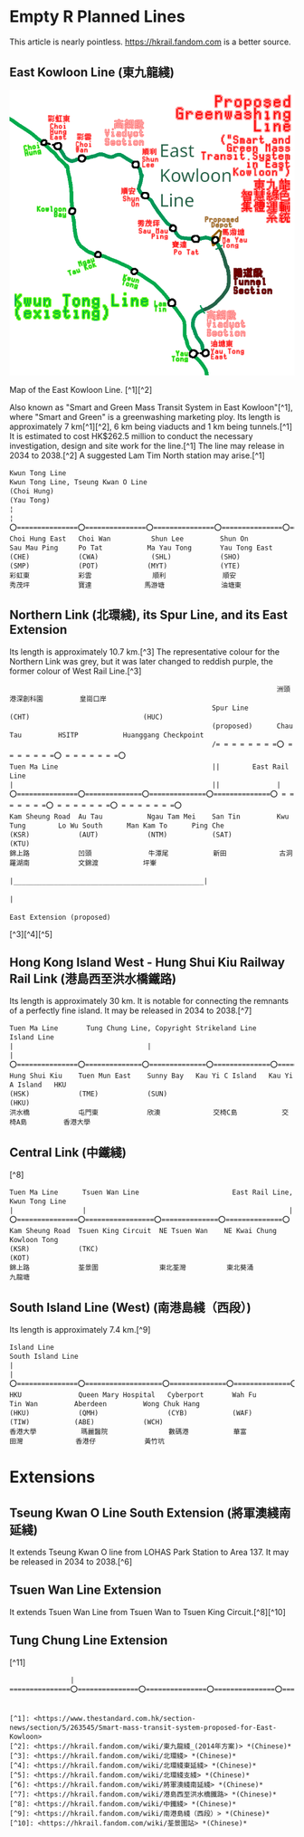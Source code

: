 # Empty R Planned Lines

This article is nearly pointless. <https://hkrail.fandom.com> is a better source.

## East Kowloon Line (東九龍綫)

![ ](viaductaqueduct.png)

Map of the East Kowloon Line. [^1][^2]

Also known as "Smart and Green Mass Transit System in East Kowloon"[^1], where "Smart and Green" is a greenwashing marketing ploy. Its length is approximately 7 km[^1][^2], 6 km being viaducts and 1 km being tunnels.[^1] It is estimated to cost HK$262.5 million to conduct the necessary investigation, design and site work for the line.[^1] The line may release in 2034 to 2038.[^2] A suggested Lam Tim North station may arise.[^1]

```
Kwun Tong Line                                                                                          Kwun Tong Line, Tseung Kwan O Line
(Choi Hung)                                                                                                          (Yau Tong)
¦                                                                                                                        ¦
⭕===============⭕===============⭕===============⭕===============⭕===============⭕===============⭕===============⭕
Choi Hung East   Choi Wan          Shun Lee         Shun On          Sau Mau Ping     Po Tat           Ma Yau Tong       Yau Tong East
(CHE)            (CWA)             (SHL)            (SHO)            (SMP)            (POT)            (MYT)             (YTE)
彩虹東            彩雲               順利              順安              秀茂坪            寶達             馬游塘              油塘東
```

## Northern Link (北環綫), its Spur Line, and its East Extension

Its length is approximately 10.7 km.[^3] The representative colour for the Northern Link was grey, but it was later changed to reddish purple, the former colour of West Rail Line.[^3]

```
                                                                  洲頭             港深創科園         皇崗口岸
                                                  Spur Line       (CHT)                            (HUC)
                                                  (proposed)      Chau Tau         HSITP           Huanggang Checkpoint
                                                  /= = = = = = = =⭕ = = = = = = =⭕ = = = = = = =⭕
Tuen Ma Line                                      ||        East Rail Line
|                                                 ||              |
⭕===============⭕==============⭕==============⭕==============⭕ = = = = = = =⭕ = = = = = = =⭕ = = = = = = =⭕
Kam Sheung Road  Au Tau           Ngau Tam Mei    San Tin         Kwu Tung        Lo Wu South      Man Kam To      Ping Che
(KSR)            (AUT)            (NTM)           (SAT)           (KTU)
錦上路            凹頭              牛潭尾           新田             古洞             羅湖南            文錦渡           坪輋
                                                                   |_______________________________________________|
                                                                                           |
                                                                               East Extension (proposed)
```
[^3][^4][^5]

## Hong Kong Island West - Hung Shui Kiu Railway Rail Link (港島西至洪水橋鐵路)

Its length is approximately 30 km. It is notable for connecting the remnants of a perfectly fine island. It may be released in 2034 to 2038.[^7]

```
Tuen Ma Line       Tung Chung Line, Copyright Strikeland Line                  Island Line
|                                 |                                                |
⭕===============⭕==============⭕==============⭕==============⭕==============⭕
Hung Shui Kiu    Tuen Mun East    Sunny Bay   Kau Yi C Island   Kau Yi A Island   HKU
(HSK)            (TME)            (SUN)                                           (HKU)
洪水橋            屯門東            欣澳             交椅C島           交椅A島         香港大學
```

## Central Link (中鐵綫)
[^8]
```
Tuen Ma Line      Tsuen Wan Line                       East Rail Line, Kwun Tong Line
|                 |                                                  |
⭕===============⭕=================⭕==============⭕==============⭕
Kam Sheung Road  Tsuen King Circuit  NE Tsuen Wan    NE Kwai Chung   Kowloon Tong
(KSR)            (TKC)                                               (KOT)
錦上路            荃景圍               東北荃灣          東北葵涌          九龍塘
```

## South Island Line (West) (南港島綫（西段）)
Its length is approximately 7.4 km.[^9]
```
Island Line                                                                                     South Island Line
|                                                                                                       |
⭕===============⭕===================⭕==============⭕==============⭕==============⭕==============⭕
HKU              Queen Mary Hospital   Cyberport       Wah Fu          Tin Wan         Aberdeen         Wong Chuk Hang
(HKU)            (QMH)                 (CYB)           (WAF)           (TIW)           (ABE)            (WCH)
香港大學           瑪麗醫院               數碼港           華富             田灣             香港仔            黃竹坑
```

# Extensions

## Tseung Kwan O Line South Extension (將軍澳綫南延綫)

It extends Tseung Kwan O line from LOHAS Park Station to Area 137. It may be released in 2034 to 2038.[^6]

## Tsuen Wan Line Extension

It extends Tsuen Wan Line from Tsuen Wan to Tsuen King Circuit.[^8][^10]

## Tung Chung Line Extension
[^11]
```
               |
===============⭕===============⭕===============⭕===============⭕===============⭕


[^1]: <https://www.thestandard.com.hk/section-news/section/5/263545/Smart-mass-transit-system-proposed-for-East-Kowloon>
[^2]: <https://hkrail.fandom.com/wiki/東九龍綫_(2014年方案)> *(Chinese)*
[^3]: <https://hkrail.fandom.com/wiki/北環綫> *(Chinese)*
[^4]: <https://hkrail.fandom.com/wiki/北環綫東延綫> *(Chinese)*
[^5]: <https://hkrail.fandom.com/wiki/北環綫支綫> *(Chinese)*
[^6]: <https://hkrail.fandom.com/wiki/將軍澳綫南延綫> *(Chinese)*
[^7]: <https://hkrail.fandom.com/wiki/港島西至洪水橋鐵路> *(Chinese)*
[^8]: <https://hkrail.fandom.com/wiki/中鐵綫> *(Chinese)*
[^9]: <https://hkrail.fandom.com/wiki/南港島綫（西段）> *(Chinese)*
[^10]: <https://hkrail.fandom.com/wiki/荃景圍站> *(Chinese)*

